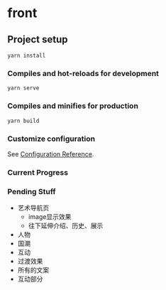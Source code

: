 # front

## Project setup
```
yarn install
```

### Compiles and hot-reloads for development
```
yarn serve
```

### Compiles and minifies for production
```
yarn build
```

### Customize configuration
See [Configuration Reference](https://cli.vuejs.org/config/).


### Current Progress

### Pending Stuff

* 艺术导航页
    - image显示效果
    - 往下延伸介绍、历史、展示
* 人物
* 国潮
* 互动
* 过渡效果
* 所有的文案
* 互动部分


